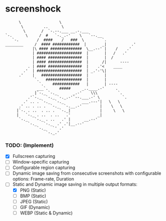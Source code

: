 # screenshock
````
      \                 \
       \         ..      \
        \       /  `-.--.___ __.-.___
`-.      \     /  #   `-._.-'    \   `--.__
   `-.        /  ####    /   ###  \        `.
________     /  #### ############  |       _|           .'
            |\ #### ##############  \__.--' |    /    .'
            | ####################  |       |   /   .'
            | #### ###############  |       |  /
            | #### ###############  |      /|      ----
          . | #### ###############  |    .'<    ____
        .'  | ####################  | _.'-'\|
      .'    |   ##################  |       |
             `.   ################  |       |
               `.    ############   |       | ----
              ___`.     #####     _..____.-'     .
             |`-._ `-._       _.-'    \\\         `.
          .'`-._  `-._ `-._.-'`--.___.-' \          `.
        .' .. . `-._  `-._        ___.---'|   \   \
      .' .. . .. .  `-._  `-.__.-'        |    \   \
     |`-. . ..  . .. .  `-._|             |     \   \
     |   `-._ . ..  . ..   .'            _|
      `-._   `-._ . ..   .' |      __.--'
          `-._   `-._  .' .'|__.--'
              `-._   `' .'
                  `-._.'
````
### TODO: (Implement)
- [x] Fullscreen capturing
- [ ] Window-specific capturing
- [ ] Configurable region capturing
- [ ] Dynamic image saving from consecutive screenshots with configurable options: Frame-rate, Duration
- [ ] Static and Dynamic image saving in multiple output formats:
  - [x] PNG  (Static)
  - [ ] BMP  (Static)
  - [ ] JPEG (Static)
  - [ ] GIF  (Dynamic)
  - [ ] WEBP (Static & Dynamic)
